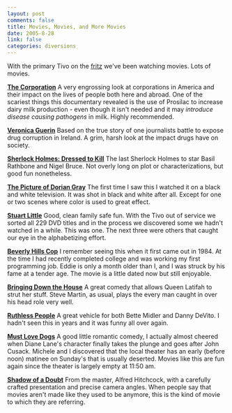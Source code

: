 ```yaml
--- 
layout: post
comments: false
title: Movies, Movies, and More Movies
date: 2005-8-28
link: false
categories: diversions
---
```

With the primary Tivo on the <a href="http://www.zanshin.net/blogs/000621.html" title="Welcome. Powering up...">fritz</a> we've been watching movies. Lots of movies.

<strong><a href="http://imdb.com/title/tt0379225/" title="The Corporation">The Corporation</a></strong>
A very engrossing look at corporations in America and their impact on the lives of people both here and abroad. One of the scariest things this documentary revealed is the use of Prosilac to increase dairy milk production - even though it isn't needed and it may <em>introduce disease causing pathogens</em> in milk. Highly recommended.

<strong><a href="http://imdb.com/title/tt0312549" title="Veronica Guerin">Veronica Guerin</a></strong>
Based on the true story of one journalists battle to expose drug corruption in Ireland. A grim, harsh look at the impact drugs have on society.

<strong><a href="http://imdb.com/title/tt0038494" title="Sherlock Holmes: Dressed to Kill">Sherlock Holmes: Dressed to Kill</a></strong>
The last Sherlock Holmes to star Basil Rathbone and Nigel Bruce. Not overly long on plot or characterizations, but good fun nonetheless.

<strong><a href="http://imdb.com/title/tt0037988" title="The Picture of Dorian Gray">The Picture of Dorian Gray</a></strong>
The first time I saw this I watched it on a black and white television. It was shot in black and white after all. Except for one or two scenes where color is used to great effect.

<strong><a href="http://imdb.com/title/tt0164912" title="Stuart Little">Stuart Little</a></strong>
Good, clean family safe fun. With the Tivo out of service we sorted all 229 DVD titles and in the process we discovered some we hadn't watched in a while. This was one. The next three were others that caught our eye in the alphabetizing effort.

<strong><a href="http://imdb.com/title/tt0086960" title="Beverly Hills Cop">Beverly Hills Cop</a></strong>
I remember seeing this when it first came out in 1984. At the time I had recently completed college and was working my first programming job. Eddie is only a month older than I, and I was struck by his fame at a tender age. The movie is a little dated now but still enjoyable.

<strong><a href="http://imdb.com/title/tt0305669" title="Bringing Down the House">Bringing Down the House</a></strong>
A great comedy that allows Queen Latifah to strut her stuff. Steve Martin, as usual, plays the every man caught in over his head role very well.

<strong><a href="http://imdb.com/title/tt0091877" title="Ruthless People">Ruthless People</a></strong>
A great vehicle for both Bette Midler and Danny DeVito. I hadn't seen this in years and it was funny all over again.

<strong><a href="http://imdb.com/title/tt0417001" title="Must Love Dogs">Must Love Dogs</a></strong>
A good little romantic comedy, I actually almost cheered when Diane Lane's character finally takes the plunge and goes after John Cusack. Michele and I discovered that the local theater has an early (before noon) matinee on Sunday's that is usually deserted. Movies like this are fun again since the theater is largely empty at 11:50 am.

<strong><a href="http://imdb.com/title/tt0036342" title="Shadow of a Doubt">Shadow of a Doubt</a></strong>
From the master, Alfred Hitchcock, with a carefully crafted presentation and precise camera angles. When people say that movies aren't made like they used to be anymore, this is the kind of movie to which they are referring.
